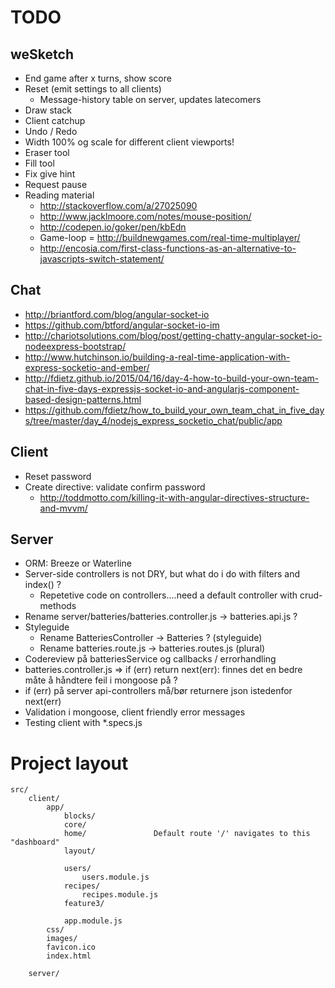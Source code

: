 # TODO

## weSketch
- End game after x turns, show score
- Reset (emit settings to all clients)
	- Message-history table on server, updates latecomers
- Draw stack
- Client catchup
- Undo / Redo
- Width 100% og scale for different client viewports!
- Eraser tool
- Fill tool
- Fix give hint
- Request pause
- Reading material
	- http://stackoverflow.com/a/27025090
	- http://www.jacklmoore.com/notes/mouse-position/
	- http://codepen.io/goker/pen/kbEdn
	- Game-loop = http://buildnewgames.com/real-time-multiplayer/
	- http://encosia.com/first-class-functions-as-an-alternative-to-javascripts-switch-statement/

## Chat
- http://briantford.com/blog/angular-socket-io
- https://github.com/btford/angular-socket-io-im
- http://chariotsolutions.com/blog/post/getting-chatty-angular-socket-io-nodeexpress-bootstrap/
- http://www.hutchinson.io/building-a-real-time-application-with-express-socketio-and-ember/
- http://fdietz.github.io/2015/04/16/day-4-how-to-build-your-own-team-chat-in-five-days-expressjs-socket-io-and-angularjs-component-based-design-patterns.html
- https://github.com/fdietz/how_to_build_your_own_team_chat_in_five_days/tree/master/day_4/nodejs_express_socketio_chat/public/app

## Client
- Reset password
- Create directive: validate confirm password
	- http://toddmotto.com/killing-it-with-angular-directives-structure-and-mvvm/

## Server
- ORM: Breeze or Waterline
- Server-side controllers is not DRY, but what do i do with filters and index() ?
	- Repetetive code on controllers....need a default controller with crud-methods
- Rename server/batteries/batteries.controller.js -> batteries.api.js ?
- Styleguide
	- Rename BatteriesController -> Batteries ? (styleguide)
	- Rename batteries.route.js -> batteries.routes.js (plural)
- Codereview på batteriesService og callbacks / errorhandling
- batteries.controller.js => if (err) return next(err): finnes det en bedre måte å håndtere feil i mongoose på ?
- if (err) på server api-controllers må/bør returnere json istedenfor next(err)
- Validation i mongoose, client friendly error messages
- Testing client with *.specs.js

# Project layout

```
src/
	client/
		app/
			blocks/
			core/
			home/				Default route '/' navigates to this "dashboard"
			layout/

			users/
				users.module.js
			recipes/
				recipes.module.js
			feature3/

			app.module.js
		css/
		images/
		favicon.ico
		index.html

	server/
```
